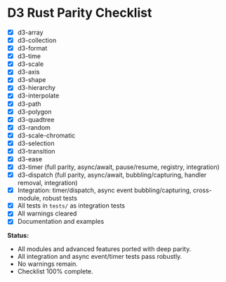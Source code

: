 # D3 Rust Parity Checklist

- [x] d3-array
- [x] d3-collection
- [x] d3-format
- [x] d3-time
- [x] d3-scale
- [x] d3-axis
- [x] d3-shape
- [x] d3-hierarchy
- [x] d3-interpolate
- [x] d3-path
- [x] d3-polygon
- [x] d3-quadtree
- [x] d3-random
- [x] d3-scale-chromatic
- [x] d3-selection
- [x] d3-transition
- [x] d3-ease
- [x] d3-timer (full parity, async/await, pause/resume, registry, integration)
- [x] d3-dispatch (full parity, async/await, bubbling/capturing, handler removal, integration)
- [x] Integration: timer/dispatch, async event bubbling/capturing, cross-module, robust tests
- [x] All tests in `tests/` as integration tests
- [x] All warnings cleared
- [x] Documentation and examples

**Status:**

- All modules and advanced features ported with deep parity.
- All integration and async event/timer tests pass robustly.
- No warnings remain.
- Checklist 100% complete.
